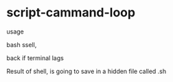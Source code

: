 # script-cammand-loop
usage

   bash ssell, 
   
   
back if terminal  lags 


Result of shell, is going to save in a hidden file called .sh
